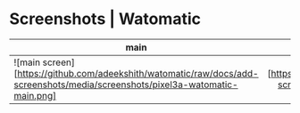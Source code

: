 # Screenshots | Watomatic

| main       | editor           | whatsapp  |
| ------------- |:-------------:| -----:|
| ![main screen][https://github.com/adeekshith/watomatic/raw/docs/add-screenshots/media/screenshots/pixel3a-watomatic-main.png] | ![editor screen][https://github.com/adeekshith/watomatic/raw/docs/add-screenshots/media/screenshots/pixel3a-watomatic-editor.png] | ![on whatsapp][https://github.com/adeekshith/watomatic/raw/docs/add-screenshots/media/screenshots/pixel3a-whatsapp-scr.png] |
